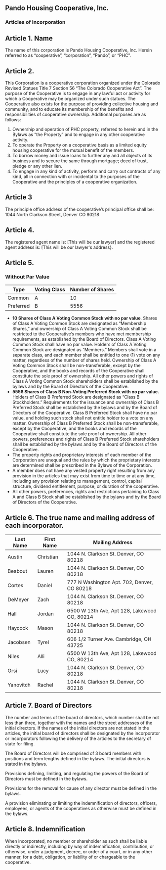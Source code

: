 ## Pando Housing Cooperative, Inc.


### Articles of Incorporation


## Article 1. Name

The name of this corporation is Pando Housing Cooperative, Inc. Herein referred to as “cooperative”, “corporation”, “Pando”, or “PHC”.


## Article 2. 

This Corporation is a cooperative corporation organized under the Colorado Revised Statues Title 7 Section 56 “The Colorado Cooperative Act”. The purpose of the Cooperative is to engage in any lawful act or activity for which a Cooperative may be organized under such statues. The Cooperative also exists for the purpose of providing collective housing and community, and to educate its membership of the benefits and responsibilities of cooperative ownership. Additional purposes are as follows: 

1. Ownership and operation of PHC property, referred to herein and in the Bylaws as “the Property” and to engage in any other cooperative activity. 
2. To operate the Property on a cooperative basis as a limited equity housing cooperative for the mutual benefit of the members.
3. To borrow money and issue loans to further any and all objects of its business and to secure the same through mortgage; deed of trust, pledge or any other lien. 
4. To engage in any kind of activity, perform and carry out contracts of any kind, all in connection with or incidental to the purposes of the Cooperative and the principles of a cooperative organization.


## Article 3

The principle office address of the cooperative’s principal office shall be: 1044 North Clarkson Street, Denver CO 80218

## Article 4.

The registered agent name is: [This will be our lawyer] and the registered agent address is: [This will be our lawyer's address}. 

## Article 5.  

### Without Par Value
|Type|Voting Class|Number of Shares|
|----|------------|----------------|
|Common|A|10|
|Preferred|B|5556|


* **10 Shares of Class A Voting Common Stock with no par value**. Shares of Class A Voting Common Stock are designated as “Membership Shares,” and ownership of Class A Voting Common Stock shall be restricted to the Cooperative’s members who have met membership requirements, as established by the Board of Directors. Class A Voting Common Stock shall have no par value. Holders of Class A Voting Common Stock are designated as “Members.” Members shall vote in a separate class, and each member shall be entitled to one (1) vote on any matter, regardless of the number of shares held. Ownership of Class A Voting Common Stock shall be non-transferable, except by the Cooperative, and the books and records of the Cooperative shall constitute the sole proof of ownership. All other powers and rights of Class A Voting Common Stock shareholders shall be established by the bylaws and by the Board of Directors of the Cooperative.
* **5556 Shares of Class B Non-Voting Preferred Stock with no par value.** Holders of Class B Preferred Stock are designated as “Class B Stockholders.” Requirements for the issuance and ownership of Class B Preferred Stock shall be established by the bylaws and by the Board of Directors of the Cooperative. Class B Preferred Stock shall have no par value, and holding such stock shall not entitle holder to a vote on any matter. Ownership of Class B Preferred Stock shall be non-transferable, except by the Cooperative, and the books and records of the Cooperative shall constitute the sole proof of ownership. All other powers, preferences and rights of Class B Preferred Stock shareholders shall be established by the bylaws and by the Board of Directors of the Cooperative.
* The property rights and proprietary interests of each member of the Corporation are unequal and the rules by which the proprietary interests are determined shall be prescribed in the Bylaws of the Corporation.
* A member does not have any vested property right resulting from any provision in the articles that may exist from time to time or at any time, including any provision relating to management, control, capital structure, dividend entitlement, purpose, or duration of the cooperative.
* All other powers, preferences, rights and restrictions pertaining to Class A and Class B Stock shall be established by the bylaws and by the Board of Directors of the Cooperative.


##  Article 6. The true name and mailing address of each incorporator. 


|Last Name|First Name|Mailing Address|
|---------|----------|---------------|
|Austin|Christian|1044 N. Clarkson St. Denver, CO 80218|
|Beabout|Lauren|1044 N. Clarkson St. Denver, CO 80218|
|Cortes|Daniel|777 N Washington Apt. 702, Denver, CO 80218|
|DeMeyer|Zach|1044 N. Clarkson St. Denver, CO 80218|
|Hall|Jordan|6500 W 13th Ave, Apt 128, Lakewood CO, 80214|
|Haycock|Mason|1044 N. Clarkson St. Denver, CO 80218|
|Jacobsen|Tyrel|606 1/2 Turner Ave. Cambridge, OH 43725|
|Niles|Alli|6500 W 13th Ave, Apt 128, Lakewood CO, 80214|
|Orsi|Lucy|1044 N. Clarkson St. Denver, CO 80218|
|Yanovitch|Rachel|1044 N. Clarkson St. Denver, CO 80218|

## Article 7. Board of Directors 

The number and terms of the board of directors, which number shall be not less than three, together with the names and the street addresses of the initial directors. If the names of the initial directors are not stated in the articles, the initial board of directors shall be designated by the incorporator or incorporators following the delivery of the articles to the secretary of state for filing.

The Board of Directors will be comprised of 3 board members with positions and term lengths defined in the bylaws. The initial directors is stated in the bylaws. 

Provisions defining, limiting, and regulating the powers of the Board of Directors must be defined in the bylaws. 

Provisions for the removal for cause of any director must be defined in the bylaws. 

A provision eliminating or limiting the indemnification of directors, officers, employees, or agents of the cooperatives as otherwise must be defined in the bylaws. 

## Article 8. Indemnification

When incorporated, no member or shareholder as such shall be liable directly or indirectly, including by way of indemnification, contribution, or otherwise, under a judgment, decree, or order of a court, or in any other manner, for a debt, obligation, or liability of or chargeable to the cooperative. 

